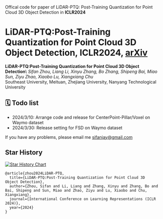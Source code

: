Offical code for paper of LiDAR-PTQ: Post-Training Quantization for Point Cloud 3D Object Detection in **ICLR2024**

# LiDAR-PTQ:Post-Training Quantization for Point Cloud 3D Object Detection, ICLR2024, [arXiv](https://arxiv.org/abs/2401.15865)

**LiDAR-PTQ:Post-Training Quantization for Point Cloud 3D Object Detection**\ 
*Sifan Zhou, Liang Li, Xinyu Zhang, Bo Zhang, Shipeng Bai, Miao Sun, Ziyu Zhao, Xiaobo Lu, Xiangxiang Chu*\
Southeast University, Meituan, Zhejiang University, Nanyang Technological University 

## 🗓️ Todo list
-  2024/3/10: Arrange code and release for CenterPoint-Pillar/Voxel on Waymo dataset
-  2024/3/30: Release setting for FSD on Waymo dataset

If you have any problems, please email me sifanjay@gmail.com

## Star History
[![Star History Chart](https://api.star-history.com/svg?repos=StiphyJay/LiDAR-PTQ&type=Date)](https://star-history.com/#StiphyJay/LiDAR-PTQ&Date)

```
@article{zhou2024LiDAR-PTQ,
  title={LiDAR-PTQ:Post-Training Quantization for Point Cloud 3D Object Detection},
  author={Zhou, Sifan and Li, Liang and Zhang, Xinyu and Zhang, Bo and Bai, Shipeng and Sun, Miao and Zhao, Ziyu and Lu, Xiaobo and Chu, Xiangxiang},
  journal={International Conference on Learning Representations (ICLR 2024)},
  year={2024}
}
```
